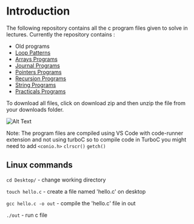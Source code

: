 # Introduction

The following repository contains all the c program files given to solve in lectures.
Currently the repository contains :

- Old programs
- [Loop Patterns](c/patterns/programs)
- [Arrays Programs](c/arrays/programs)
- [Journal Programs](https://github.com/TejasBhovad/journal-1)
- [Pointers Programs](c/pointers)
- [Recursion Programs](c/recursion)
- [String Programs](c/string/)
- [Practicals Programs](https://github.com/TejasBhovad/practicals)

To download all files, click on download zip and then unzip the file from your downloads folder.

![Alt Text](https://i.postimg.cc/1tGsSRQx/Screenshot-2022-09-15-at-8-44-45-PM.png)

Note: The program files are compiled using VS Code with code-runner extension and not using turboC so to compile code in TurboC you might need to add `<conio.h>` `clrscr()` `getch()`

## Linux commands

`cd Desktop/` - change working directory

`touch hello.c` - create a file named 'hello.c' on desktop

`gcc hello.c -o out` - compile the 'hello.c' file in out

`./out` - run c file
